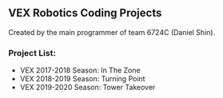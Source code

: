 ## VEX Robotics Coding Projects

Created by the main programmer of team 6724C (Daniel Shin).

### Project List:
* VEX 2017-2018 Season: In The Zone
* VEX 2018-2019 Season: Turning Point
* VEX 2019-2020 Season: Tower Takeover
